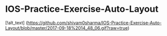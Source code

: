 # IOS-Practice-Exercise-Auto-Layout

[!alt_text] (https://github.com/shivam0sharma/IOS-Practice-Exercise-Auto-Layout/blob/master/2017-09-18%2014_48_06.gif?raw=true)

